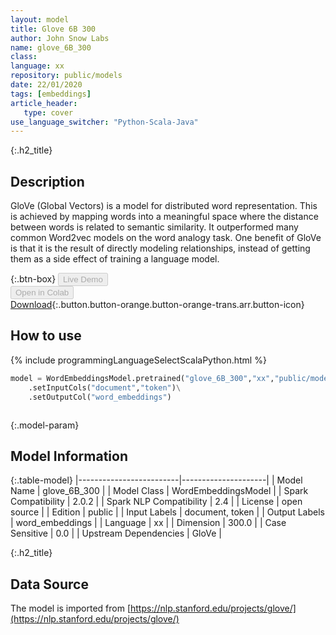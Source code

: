```yaml
---
layout: model
title: Glove 6B 300
author: John Snow Labs
name: glove_6B_300
class: 
language: xx
repository: public/models
date: 22/01/2020
tags: [embeddings]
article_header:
   type: cover
use_language_switcher: "Python-Scala-Java"
---
```


{:.h2_title}
## Description 
GloVe (Global Vectors) is a model for distributed word representation. This is achieved by mapping words into a meaningful space where the distance between words is related to semantic similarity. It outperformed many common Word2vec models on the word analogy task. One benefit of GloVe is that it is the result of directly modeling relationships, instead of getting them as a side effect of training a language model.



{:.btn-box}
<button class="button button-orange" disabled>Live Demo</button><br/><button class="button button-orange" disabled>Open in Colab</button><br/>[Download](https://s3.amazonaws.com/auxdata.johnsnowlabs.com/public/models/glove_6B_300_xx_2.0.2_2.4_1579698630432.zip){:.button.button-orange.button-orange-trans.arr.button-icon}<br/>

## How to use 
<div class="tabs-box" markdown="1">

{% include programmingLanguageSelectScalaPython.html %}

```python
model = WordEmbeddingsModel.pretrained("glove_6B_300","xx","public/models")\
	.setInputCols("document","token")\
	.setOutputCol("word_embeddings")
```

```scala

```
</div>



{:.model-param}
## Model Information

{:.table-model}
|-------------------------|---------------------|
| Model Name              | glove_6B_300        |
| Model Class             | WordEmbeddingsModel |
| Spark Compatibility     | 2.0.2               |
| Spark NLP Compatibility | 2.4                 |
| License                 | open source         |
| Edition                 | public              |
| Input Labels            | document, token     |
| Output Labels           | word_embeddings     |
| Language                | xx                  |
| Dimension               | 300.0               |
| Case Sensitive          | 0.0                 |
| Upstream Dependencies   | GloVe               |




{:.h2_title}
## Data Source
The model is imported from [https://nlp.stanford.edu/projects/glove/](https://nlp.stanford.edu/projects/glove/)

